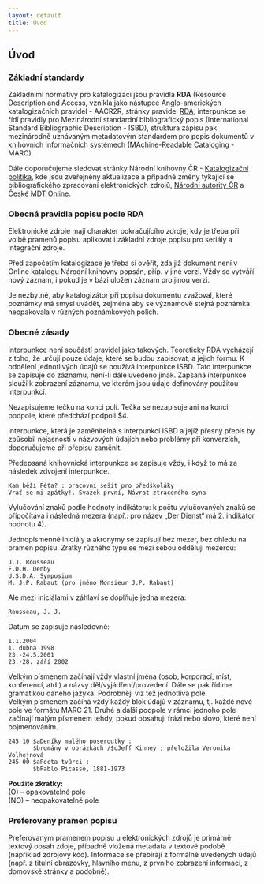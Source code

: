 ```yaml
---
layout: default
title: Úvod
---
```


## Úvod

### Základní standardy

Základními normativy pro katalogizaci jsou pravidla **RDA** (Resource Description and Access, vznikla jako nástupce Anglo-amerických katalogizačních pravidel - AACR2R, stránky pravidel [RDA](http://www.rdatoolkit.org), interpunkce se řídí pravidly pro Mezinárodní standardní bibliografický popis (International Standard Bibliographic Description - ISBD), struktura zápisu pak mezinárodně uznávaným metadatovým standardem pro popis dokumentů v knihovních informačních systémech (MAchine-Readable Cataloging - MARC).

Dále doporučujeme sledovat stránky Národní knihovny ČR - [Katalogizační politika](https://www.nkp.cz/o-knihovne/odborne-cinnosti/zpracovani-fondu), kde jsou zveřejněny aktualizace a případné změny týkající se bibliografického zpracování elektronických zdrojů, [Národní autority ČR](http://autority.nkp.cz/) a [České MDT Online](http://cz.udc-hub.com/cs/login.php).


### Obecná pravidla popisu podle RDA

Elektronické zdroje mají charakter pokračujícího zdroje, kdy je třeba při volbě pramenů popisu aplikovat i základní zdroje popisu pro seriály a integrační zdroje.

Před započetím katalogizace je třeba si ověřit, zda již dokument není v Online katalogu Národní knihovny popsán, příp. v jiné verzi. Vždy se vytváří nový záznam, i pokud je v bázi uložen záznam pro jinou verzi.

Je nezbytné, aby katalogizátor při popisu dokumentu zvažoval, které poznámky má smysl uvádět, zejména aby se významově stejná poznámka neopakovala v různých poznámkových polích.

### Obecné zásady

Interpunkce není součástí pravidel jako takových. Teoreticky RDA vycházejí z toho, že určují pouze údaje, které se budou zapisovat, a jejich formu. K oddělení jednotlivých údajů se používá interpunkce ISBD. Tato interpunkce se zapisuje do záznamu, není-li dále uvedeno jinak. Zapsaná interpunkce slouží k zobrazení záznamu, ve kterém jsou údaje definovány použitou interpunkcí.

Nezapisujeme tečku na konci polí. Tečka se nezapisuje ani na konci podpole, které
předchází podpoli $4.

Interpunkce, která je zaměnitelná s interpunkcí ISBD a jejíž přesný přepis by způsobil nejasnosti v názvových údajích nebo problémy při konverzích, doporučujeme při přepisu zaměnit.

Předepsaná knihovnická interpunkce se zapisuje vždy, i když to má za následek zdvojení
interpunkce.

```
Kam běží Péťa? : pracovní sešit pro předškoláky
Vrať se mi zpátky!. Svazek první, Návrat ztraceného syna
```

Vylučování znaků podle hodnoty indikátoru: k počtu vylučovaných znaků se připočítává
i následná mezera (např.: pro název „Der Dienst“ má 2. indikátor hodnotu 4).


Jednopísmenné iniciály a akronymy se zapisují bez mezer, bez ohledu na pramen popisu. Zratky různého typu se mezi sebou oddělují mezerou:

```
J.J. Rousseau
F.D.H. Denby
U.S.D.A. Symposium
M. J.P. Rabaut (pro jméno Monsieur J.P. Rabaut)
```

Ale mezi iniciálami v záhlaví se doplňuje jedna mezera:

```
Rousseau, J. J.
```
Datum se zapisuje následovně:

```
1.1.2004
1. dubna 1998
23.-24.5.2001
23.-28. září 2002
```

Velkým písmenem začínají vždy vlastní jména (osob, korporací, míst, konferencí, atd.) a
názvy děl/vyjádření/provedení. Dále se pak řídíme gramatikou daného jazyka. Podrobněji viz
též jednotlivá pole.  
Velkým písmenem začíná vždy každý blok údajů v záznamu, tj. každé nové pole ve formátu
MARC 21. Druhé a další podpole v rámci jednoho pole začínají malým písmenem tehdy,
pokud obsahují frázi nebo slovo, které není pojmenováním.

```
245 10 $aDeníky malého poseroutky :  
       $bromány v obrázkách /$cJeff Kinney ; přeložila Veronika Volhejnová
245 00 $aPocta tvůrci :  
       $bPablo Picasso, 1881-1973
```


**Použité zkratky:**  
	(O) – opakovatelné pole  
	(NO) – neopakovatelné pole  

###  Preferovaný pramen popisu

Preferovaným pramenem popisu u elektronických zdrojů je primárně textový obsah zdoje, případně vložená metadata v textové podobě (například zdrojový kód). Informace se přebírají z formálně uvedených údajů (např. z titulní obrazovky, hlavního menu, z prvního zobrazení informací, z domovské stránky a podobně).
